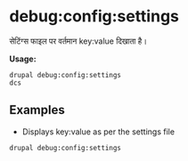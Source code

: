 # debug:config:settings
सेटिंग्स फाइल पर वर्तमान key:value दिखाता है।

**Usage:**
```
drupal debug:config:settings
dcs
```

## Examples
* Displays key:value as per the settings file
```
drupal debug:config:settings
```
